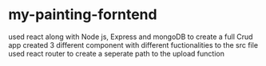 # my-painting-forntend

used react along with Node js, Express and mongoDB to create a full Crud app
created 3 different component with different fuctionalities to the src file 
used react router to create a seperate path to the upload function 
